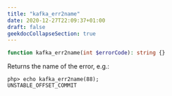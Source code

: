 ```yaml
---
title: "kafka_err2name"
date: 2020-12-27T22:09:37+01:00
draft: false
geekdocCollapseSection: true
---
```

```php
function kafka_err2name(int $errorCode): string {}
```
Returns the name of the error, e.g.:
```shell
php> echo kafka_err2name(88);
UNSTABLE_OFFSET_COMMIT
```
